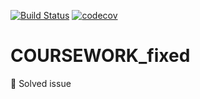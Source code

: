 [![Build Status](https://travis-ci.org/SimonRussia/COURSEWORK_fixed.svg?branch=master)](https://travis-ci.org/SimonRussia/COURSEWORK_fixed) [![codecov](https://codecov.io/gh/SimonRussia/COURSEWORK_fixed/branch/master/graph/badge.svg)](https://codecov.io/gh/SimonRussia/COURSEWORK_fixed)
# COURSEWORK_fixed
🚀 Solved issue 
